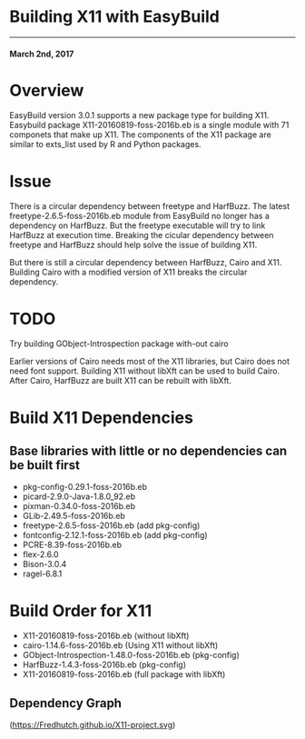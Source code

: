 # Building X11 with EasyBuild

---
#### March 2nd, 2017

# Overview
EasyBuild version 3.0.1 supports a new package type for building X11. Easybuild
package X11-20160819-foss-2016b.eb is a single module with 71 componets
that make up X11.  The components of the X11 package are similar to
exts_list used by R and Python packages.

# Issue
There is a circular dependency between freetype and HarfBuzz. The latest 
freetype-2.6.5-foss-2016b.eb module from EasyBuild no longer has a dependency
on HarfBuzz. But the freetype executable will try to link HarfBuzz at
execution time. Breaking the cicular dependency between freetype and HarfBuzz
should help solve the issue of building X11.

But there is still a circular dependency between HarfBuzz, Cairo and X11.
Building Cairo with a modified version of X11 breaks the circular dependency.

# TODO
Try building GObject-Introspection package with-out cairo

Earlier versions of Cairo needs most of the X11 libraries, but Cairo does not 
need font support. Building X11 without libXft can be used to build Cairo.
After Cairo, HarfBuzz are built X11 can be rebuilt with libXft.

# Build X11 Dependencies 
## Base libraries with little or no dependencies can be built first
 * pkg-config-0.29.1-foss-2016b.eb
 * picard-2.9.0-Java-1.8.0_92.eb
 * pixman-0.34.0-foss-2016b.eb
 * GLib-2.49.5-foss-2016b.eb
 * freetype-2.6.5-foss-2016b.eb  (add pkg-config)
 * fontconfig-2.12.1-foss-2016b.eb  (add pkg-config)
 * PCRE-8.39-foss-2016b.eb
 * flex-2.6.0
 * Bison-3.0.4
 * ragel-6.8.1

# Build Order for X11
 * X11-20160819-foss-2016b.eb (without libXft)
 * cairo-1.14.6-foss-2016b.eb  (Using X11 without libXft)
 * GObject-Introspection-1.48.0-foss-2016b.eb  (pkg-config)
 * HarfBuzz-1.4.3-foss-2016b.eb  (pkg-config)
 * X11-20160819-foss-2016b.eb (full package with libXft)

## Dependency Graph 
(https://Fredhutch.github.io/X11-project.svg)
